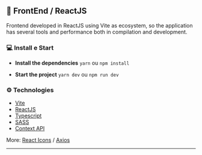 ## 📝 FrontEnd / ReactJS

Frontend developed in ReactJS using Vite as ecosystem, so the application has several tools and performance both in compilation and development.

### 💻 Install e Start

- **Install the dependencies**
  `yarn` ou `npm install`

- **Start the project**
  `yarn dev` ou `npm run dev`

### ⚙️ Technologies

- [Vite](https://vitejs.dev)
- [ReactJS](https://reactjs.org)
- [Typescript]()
- [SASS](https://sass-lang.com)
- [Context API](https://reactjs.org/docs/context.html)

More: [React Icons](https://react-icons.github.io/react-icons) / [Axios](https://axios-http.com)

---
